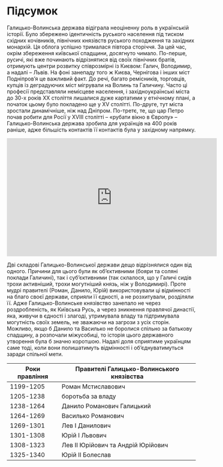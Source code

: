 # Підсумок

Галицько-Волинська держава відіграла неоціненну роль в українській
історії. Було збережено ідентичність руського населення під тиском
східних кочівників, північних князівств руського походження та західних
монархій. Ця облога успішно трималася півтора сторіччя. За цей час,
окрім збереження київської спадщини, досягнуто чимало. По-перше, русичі,
які вже починають відрізнятися від своїх північних братів, отримують
центри розвитку співрозмірні із Києвом: Галич, Володимир, а надалі –
Львів. На фоні занепаду того ж Києва, Чернігова і інших міст Подніпров’я
це важливий факт. До речі, багато ремісників, торговців, купців із
деградуючих міст мігрували на Волинь та Галичину. Часто ці професії
представляли немісцеве населення, і західноукраїнські міста до 30-х
років ХХ століття лишалися дуже картатими у етнічному плані, а початок
цьому було покладено ще у XV столітті. По-друге, тут міста зростали
динамічніше, ніж над Дніпром. По-третє, те, що цар Петро почав робити
для Росії у XVIII столітті – «рубати вікно в Європу» –
Галицько-Волинська держава зробила для українців на 400 років раніше,
адже більшість контактів її контактів була у західному напрямку.

<div class="fluidMedia">
<iframe align="center" width="560" height="315" src="https://www.youtube.com/embed/ezAa6aB1cuc" frameborder="0" allowfullscreen></iframe>
</div>
<div class="popup">
</div>

Дві складові Галицько-Волинської держави дещо відрізнялися один від
одного. Причини для цього були як об’єктивними (бояри та соляні поклади
Галичині), так і суб’єктивними (так склалося, що у Галичі сидів трохи
активніший, трохи могутніший князь, ніж у Володимирі). Проте мудрі
правителі (Роман, Данило, Юрій) використовували ці відмінності на благо
своєї держави, сприяли її єдності, а не розхитували, розділяли її. Адже
Галицько-Волинське князівство занепало не через роздробленість, як
Київська Русь, а через зникнення правлячої династії, яка, живучи в
єдності і злагоді, утримувала владу та підтримувала могутність своїх
земель, не зважаючи на загрози з усіх сторін. Можливо, якщо б Данило та
Василько не боролися спільно за батькову спадщину, а розпочали
міжусобиці, то історія цього державного утворення була б значно
коротшою. Надалі доля сприятиме українцям саме тоді, коли вони
полишатимуть відмінності і об’єднуватимуться заради спільної мети.

<table class="centered">
<thead>
<tr>
<th>Роки правління</th>
<th>Правителі Галицько-Волинського князівства</th>
</tr>
</thead>
<tbody>
<tr>
<td>1199-1205</td>
<td>Роман Мстиславович</td>
</tr>
<tr>
<td>1205-1238</td>
<td>боротьба за владу</td>
</tr>
<tr>
<td>1238-1264</td>
<td>Данило Романович Галицький</td>
</tr>
<tr>
<td>1264-1269</td>
<td>Василько Романович</td>
</tr>
<tr>
<td>1269-1301</td>
<td>Лев I Данилович</td>
</tr>
<tr>
<td>1301-1308</td>
<td>Юрiй I Львович</td>
</tr>
<tr>
<td>1308-1323</td>
<td>Лев II Юрiйович та Андрiй Юрiйович</td>
</tr>
<tr>
<td>1325-1340</td>
<td>Юрiй II Болеслав</td>
</tr>
</tbody>
</table>